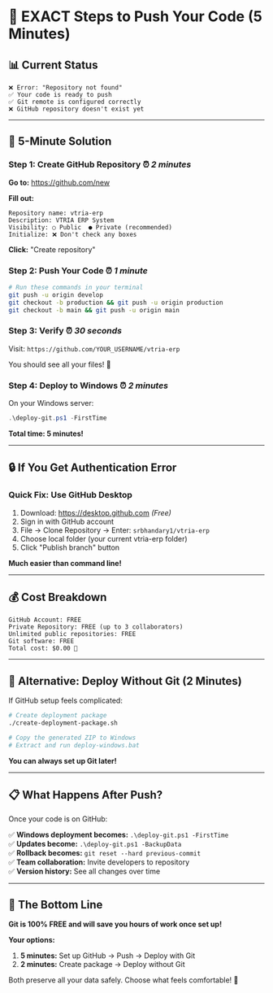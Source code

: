 # 🎯 EXACT Steps to Push Your Code (5 Minutes)

## 📊 **Current Status**
```
❌ Error: "Repository not found"
✅ Your code is ready to push
✅ Git remote is configured correctly
❌ GitHub repository doesn't exist yet
```

---

## 🚀 **5-Minute Solution**

### **Step 1: Create GitHub Repository** ⏰ *2 minutes*

**Go to:** https://github.com/new

**Fill out:**
```
Repository name: vtria-erp
Description: VTRIA ERP System  
Visibility: ○ Public  ● Private (recommended)
Initialize: ❌ Don't check any boxes
```

**Click:** "Create repository"

### **Step 2: Push Your Code** ⏰ *1 minute*

```bash
# Run these commands in your terminal
git push -u origin develop
git checkout -b production && git push -u origin production  
git checkout -b main && git push -u origin main
```

### **Step 3: Verify** ⏰ *30 seconds*

Visit: `https://github.com/YOUR_USERNAME/vtria-erp`

You should see all your files! 🎉

### **Step 4: Deploy to Windows** ⏰ *2 minutes*

On your Windows server:
```powershell
.\deploy-git.ps1 -FirstTime
```

**Total time: 5 minutes!**

---

## 🔒 **If You Get Authentication Error**

### **Quick Fix: Use GitHub Desktop**
1. Download: https://desktop.github.com *(Free)*
2. Sign in with GitHub account
3. File → Clone Repository → Enter: `srbhandary1/vtria-erp`
4. Choose local folder (your current vtria-erp folder)
5. Click "Publish branch" button

**Much easier than command line!**

---

## 💰 **Cost Breakdown**
```
GitHub Account: FREE
Private Repository: FREE (up to 3 collaborators)
Unlimited public repositories: FREE
Git software: FREE
Total cost: $0.00 💸
```

---

## 🎯 **Alternative: Deploy Without Git (2 Minutes)**

If GitHub setup feels complicated:

```bash
# Create deployment package
./create-deployment-package.sh

# Copy the generated ZIP to Windows
# Extract and run deploy-windows.bat
```

**You can always set up Git later!**

---

## 📋 **What Happens After Push?**

Once your code is on GitHub:

✅ **Windows deployment becomes:** `.\deploy-git.ps1 -FirstTime`  
✅ **Updates become:** `.\deploy-git.ps1 -BackupData`  
✅ **Rollback becomes:** `git reset --hard previous-commit`  
✅ **Team collaboration:** Invite developers to repository  
✅ **Version history:** See all changes over time  

---

## 🎉 **The Bottom Line**

**Git is 100% FREE and will save you hours of work once set up!**

**Your options:**
1. **5 minutes:** Set up GitHub → Push → Deploy with Git
2. **2 minutes:** Create package → Deploy without Git

Both preserve all your data safely. Choose what feels comfortable! 🚀